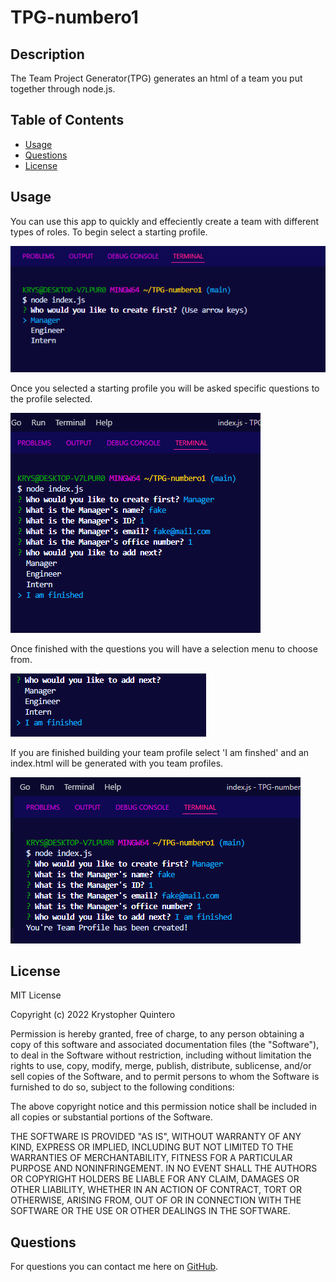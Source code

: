 # TPG-numbero1



## Description 
   The Team Project Generator(TPG) generates an html of a team you put together through node.js.
## Table of Contents
 * [Usage](#usage)
 * [Questions](#questions)
 * [License](#license)
            
            

            
## Usage 
You can use this app to quickly and effeciently create a team with different types of roles. To begin select a starting profile.

![Starter question](./assets/start.png)

Once you selected a starting profile you will be asked specific questions to the profile selected. 

![questionaire](./assets/select.png)

Once finished with the questions you will have a selection menu to choose from. 

![select menu](./assets/selection.png)

If you are finished building your team profile select 'I am finshed' and an index.html will be generated with you team profiles.

![Created html](./assets/created.png)



## License
MIT License

Copyright (c) 2022 Krystopher Quintero

Permission is hereby granted, free of charge, to any person obtaining a copy
of this software and associated documentation files (the "Software"), to deal
in the Software without restriction, including without limitation the rights
to use, copy, modify, merge, publish, distribute, sublicense, and/or sell
copies of the Software, and to permit persons to whom the Software is
furnished to do so, subject to the following conditions:

The above copyright notice and this permission notice shall be included in all
copies or substantial portions of the Software.

THE SOFTWARE IS PROVIDED "AS IS", WITHOUT WARRANTY OF ANY KIND, EXPRESS OR
IMPLIED, INCLUDING BUT NOT LIMITED TO THE WARRANTIES OF MERCHANTABILITY,
FITNESS FOR A PARTICULAR PURPOSE AND NONINFRINGEMENT. IN NO EVENT SHALL THE
AUTHORS OR COPYRIGHT HOLDERS BE LIABLE FOR ANY CLAIM, DAMAGES OR OTHER
LIABILITY, WHETHER IN AN ACTION OF CONTRACT, TORT OR OTHERWISE, ARISING FROM,
OUT OF OR IN CONNECTION WITH THE SOFTWARE OR THE USE OR OTHER DEALINGS IN THE
SOFTWARE.
            
  ## Questions
  For questions you can contact me here on [GitHub](https://github.com/KrystopherQ).
